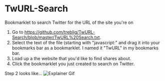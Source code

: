 TwURL-Search
============

Bookmarklet to search Twitter for the URL of the site you&#39;re on

1. Go to https://github.com/treblig/TwURL-Search/blob/master/TwURL%20Search.txt.
2. Select the text of the file (starting with "javascript:" and drag it into your bookmarks bar as a bookmarklet. I named it "TwURL" in my bookmarks bar.
3. Load up a the website that you'd like to find shares about.
4. Click the bookmarklet you just created to search on Twitter.

Step 2 looks like...
![Explainer Gif](http://g.recordit.co/tEAJShh3HK.gif)
